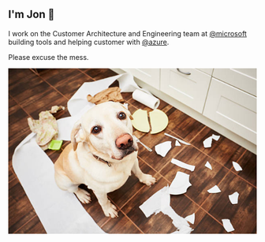 ## I'm Jon 👋
I work on the Customer Architecture and Engineering team at [@microsoft](https://github.com/microsoft) building tools and helping customer with [@azure](https://github.com/azure).

Please excuse the mess.

![sorry](./sorry.jpg)

